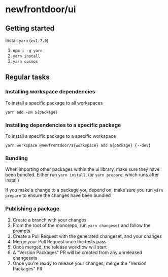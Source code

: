 # newfrontdoor/ui

## Getting started

Install `yarn` (`>v1.7.0`)

1. `npm i -g yarn`
1. `yarn install`
1. `yarn cosmos`

## Regular tasks

### Installing workspace dependencies

To install a specific package to all workspaces

`yarn add -DW ${package}`

### Installing dependencies to a specific package

To install a specific package to a specific workspace

`yarn workspace @newfrontdoor/${workspace} add ${package} {--dev}`

### Bundling

When importing other packages within the ui library, make sure they have been bundled.
Either run `yarn install`, (or `yarn prepare`, which runs after install)

If you make a change to a package you depend on,
make sure you run `yarn prepare` to ensure the changes have been bundled

### Publishing a package

1. Create a branch with your changes
1. From the root of the monorepo, run `yarn changeset` and follow the prompts
1. Create a Pull Request with the generated changeset, and your changes
1. Merge your Pull Request once the tests pass
1. Once merged, the release workflow will start
1. A "Version Packages" PR will be created from any unreleased changesets
1. Once you're ready to release your changes, merge the "Version Packages" PR
